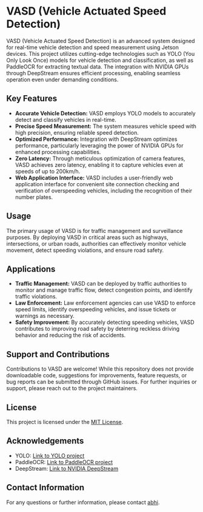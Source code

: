 # VASD (Vehicle Actuated Speed Detection)

VASD (Vehicle Actuated Speed Detection) is an advanced system designed for real-time vehicle detection and speed measurement using Jetson devices. This project utilizes cutting-edge technologies such as YOLO (You Only Look Once) models for vehicle detection and classification, as well as PaddleOCR for extracting textual data. The integration with NVIDIA GPUs through DeepStream ensures efficient processing, enabling seamless operation even under demanding conditions.

## Key Features

- **Accurate Vehicle Detection:** VASD employs YOLO models to accurately detect and classify vehicles in real-time.
- **Precise Speed Measurement:** The system measures vehicle speed with high precision, ensuring reliable speed detection.
- **Optimized Performance:** Integration with DeepStream optimizes performance, particularly leveraging the power of NVIDIA GPUs for enhanced processing capabilities.
- **Zero Latency:** Through meticulous optimization of camera features, VASD achieves zero latency, enabling it to capture vehicles even at speeds of up to 200km/h.
- **Web Application Interface:** VASD includes a user-friendly web application interface for convenient site connection checking and verification of overspeeding vehicles, including the recognition of their number plates.

## Usage

The primary usage of VASD is for traffic management and surveillance purposes. By deploying VASD in critical areas such as highways, intersections, or urban roads, authorities can effectively monitor vehicle movement, detect speeding violations, and ensure road safety.

## Applications

- **Traffic Management:** VASD can be deployed by traffic authorities to monitor and manage traffic flow, detect congestion points, and identify traffic violations.
- **Law Enforcement:** Law enforcement agencies can use VASD to enforce speed limits, identify overspeeding vehicles, and issue tickets or warnings as necessary.
- **Safety Improvement:** By accurately detecting speeding vehicles, VASD contributes to improving road safety by deterring reckless driving behavior and reducing the risk of accidents.

## Support and Contributions

Contributions to VASD are welcome! While this repository does not provide downloadable code, suggestions for improvements, feature requests, or bug reports can be submitted through GitHub issues. For further inquiries or support, please reach out to the project maintainers.

## License

This project is licensed under the [MIT License](LICENSE).

## Acknowledgements

- YOLO: [Link to YOLO project](https://github.com/AlexeyAB/darknet)
- PaddleOCR: [Link to PaddleOCR project](https://github.com/PaddlePaddle/PaddleOCR)
- DeepStream: [Link to NVIDIA DeepStream](https://developer.nvidia.com/deepstream-sdk)

## Contact Information

For any questions or further information, please contact [abhi](mailto:abhiprasad7042@email.com).


